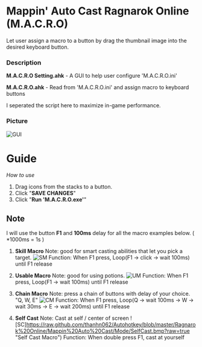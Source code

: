 # Mappin' Auto Cast Ragnarok Online (M.A.C.R.O)
Let user assign a macro to a button by drag the thumbnail image into the desired keyboard button.

### Description
**M.A.C.R.O Setting.ahk** - A GUI to help user configure 'M.A.C.R.O.ini'

**M.A.C.R.O.ahk** - Read from 'M.A.C.R.O.ini' and assign macro to keyboard buttons

I seperated the script here to maximize in-game performance.

### Picture
![GUI](https://github.com/thanhn062/Autohotkey/blob/master/Ragnarok%20Online/Mappin%20Auto%20Cast/screen_shot.png?raw=true "Screenshot")

# Guide

_How to use_
1. Drag icons from the stacks to a button.
2. Click "**SAVE CHANGES**"
3. Click "**Run 'M.A.C.R.O.exe'**"

## Note
I will use the button **F1** and **100ms** delay for all the macro examples below.
( *1000ms = 1s )

1. **Skill Macro**
Note: good for smart casting abilities that let you pick a target.
![SM](https://raw.github.com/thanhn062/Autohotkey/blob/master/Ragnarok%20Online/Mappin%20Auto%20Cast/Mode/SpamMacro.bmp?raw=true "Spam Macro")
Function: When F1 press, Loop(F1 -> click -> wait 100ms) until F1 release

2. **Usable Macro**
Note: good for using potions.
![UM](https://raw.github.com/thanhn062/Autohotkey/blob/master/Ragnarok%20Online/Mappin%20Auto%20Cast/Mode/Usable.bmp?raw=true "Usable Macro")
Function: When F1 press, Loop(F1 -> wait 100ms) until F1 release

3. **Chain Macro**
Note: press a chain of buttons with delay of your choice. "Q, W, E"
![CM](https://raw.github.com/thanhn062/Autohotkey/blob/master/Ragnarok%20Online/Mappin%20Auto%20Cast/Mode/Chain.bmp?raw=true "Chain Macro")
Function: When F1 press, Loop(Q -> wait 100ms -> W -> wait 30ms -> E -> wait 200ms) until F1 release

4. **Self Cast**
Note: Cast at self / center of screen
![SC]https://raw.github.com/thanhn062/Autohotkey/blob/master/Ragnarok%20Online/Mappin%20Auto%20Cast/Mode/SelfCast.bmp?raw=true "Self Cast Macro")
Function: When double press F1, cast at yourself

